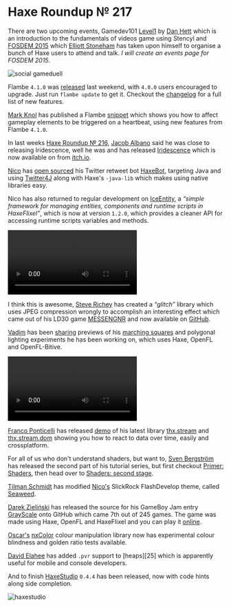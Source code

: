 [_template]: ../templates/roundup.html
[date]: / "2014-09-12 13:45:00"
[modified]: / "2014-09-12 15:35:00"
[“”]: a ""
# Haxe Roundup № 217

There are two upcoming events, Gamedev101 [Level1][l16] by [Dan Hett][tw5] which is
an introduction to the fundamentals of videos game using Stencyl and
[FOSDEM 2015][l17] which [Elliott Stoneham][tw6] has taken upon himself to
organise a bunch of Haxe users to attend and talk. _I will create an events page
for FOSDEM 2015_.

![social gameduell](/img/217/gameduell.jpg "Nicolas Cannasse talking at GameDuell TechTalk")

Flambe `4.1.0` was [released][l2] last weekend, with `4.0.0` users encouraged to upgrade.
Just run `flambe update` to get it. Checkout the [changelog][l3] for a full list of new
features.

[Mark Knol][tw1] has published a Flambe [snippet][l1] which shows you how to affect
gameplay elements to be triggered on a heartbeat, using new features from Flambe
`4.1.0`.

In last weeks [Haxe Roundup № 216][l7], [Jacob Albano][tw3] said he was close to 
releasing Iridescence, well he was and has released [Iridescence][l8] which is now
available on from [itch.io][l8].

[Nico][gh1] has [open sourced][l4] his Twitter retweet bot [HaxeBot][tw2], targeting
Java and using [Twitter4J][l5] along with Haxe's `-java-lib` which makes using native
libraries easy.

Nico has also returned to regular development on [IceEntity][l6], a _“simple framework
for managing entities, components and runtime scripts in HaxeFlixel”_, which is now at
version `1.2.0`, which provides a cleaner API for accessing runtime scripts variables
and methods.

![lawnman](/img/217/lawn.mp4 "Get off my lawn! by Nico and @SruloArt")

I think this is awesome, [Steve Richey][tw4] has created a _“glitch”_ library which
uses JPEG compression wrongly to accomplish an interesting effect which came out of
his LD30 game [MESSENGNR][l9] and now available on [GitHub][l10].

[Vadim][p1] has been [sharing][l11] previews of his [marching squares][l12] and 
polygonal lighting experiments he has been working on, which uses Haxe, 
OpenFL and OpenFL-Bitive.

![marching](/img/217/marching.mp4 "Polygonal editing")

[Franco Ponticelli][gh2] has released [demo][l13] of his latest library [thx.stream][l14]
and [thx.stream.dom][l15] showing you how to react to data over time, easily and
crossplatform.

For all of us who don't understand shaders, but want to, [Sven Bergström][tw7] has released
the second part of his tutorial series, but first checkout [Primer: Shaders][l19], then
head over to [Shaders: second stage][l20].

[Tilman Schmidt][tw8] has modified [Nico's][gh1] SlickRock FlashDevelop theme, called
[Seaweed][l21].

[Darek Zieliński][tw9] has released the source for his GameBoy Jam entry [GrayScale][l22]
onto GitHub which came 7th out of 245 games. The game was made using Haxe, OpenFL and 
HaxeFlixel and you can play it [online][l23].

[Oscar's][gh3] [nxColor][l24] colour manipulation library now has experimental
colour blindness and golden ratio tests available.

[David Elahee][tw10] has added `.pvr` support to [heaps][25] which is apparently
useful for mobile and console developers.

And to finish [HaxeStudio][tw11] `0.4.4` has been released, now with code hints
along side completion.

![haxestudio](/img/217/haxestudio.png "HaxeStudio 0.4.4")

[tw1]: https://twitter.com/mknol "@mknol"
[tw2]: https://twitter.com/haxebot "@haxebot"
[tw3]: https://twitter.com/jacobalbano "@jacobalbano"
[tw4]: https://twitter.com/stvr_tweets "@stvr_tweets"
[tw5]: https://twitter.com/danhett "@danhett"
[tw6]: https://twitter.com/ElliottStoneham "@ElliottStoneham"
[tw7]: https://twitter.com/___discovery "@___discovery"
[tw8]: https://twitter.com/KeyMaster_ "@KeyMaster_"
[tw9]: https://twitter.com/Zielakpl "@Zielakpl"
[tw10]: https://twitter.com/blackmagic_mt "@blackmagic_mt"
[tw11]: https://twitter.com/HaxeStudio "@HaxeStudio"
	
[gh1]: https://github.com/NicoM1 "@NicoM1"
[gh2]: https://github.com/fponticelli "@fponticelli"
[gh3]: https://github.com/nxTOS "@nxTOS"
	
[p1]: http://www.patreon.com/yellowafterlife "@yellowafterlife"
	
[l1]: http://blog.stroep.nl/2014/09/flambe-snippet-game-heartbeat/ "Flambe Snippet: Game Heartbeat"
[l2]: https://groups.google.com/d/msg/flambe/zReiVtzhkZ4/DW0trpQvSbsJ "Flambe 4.1.0 released"
[l3]: https://github.com/aduros/flambe/wiki/Changes "Flambe Changes"
[l4]: https://github.com/NicoM1/HaxeBot "HaxeBot on GitHub"
[l5]: http://twitter4j.org/en/ "Twitter4J"
[l6]: https://github.com/NicoM1/IceEntity "IceEntity on GitHub"
[l7]: http://haxe.io/roundups/216/ "Haxe Roundup № 216"
[l8]: http://jacobalbano.itch.io/iridescence "Iridescence - A puzzle game about discovery"
[l9]: http://stvr.itch.io/messengnr "MESSENGNR"
[l10]: https://github.com/steverichey/HaxeFlixelGlitchRender "HaxeFlixelGlitchRender on GitHub"
[l11]: https://twitter.com/YellowAfterlife/status/509355881952075776 "Vadim and Polygonal Lighting"
[l12]: http://en.wikipedia.org/wiki/Marching_squares "Marching Squares Algorithm on Wikipedia"
[l13]: https://rawgit.com/fponticelli/thx.stream.dom/master/bin/index.html "Example of thx.stream.dom"
[l14]: https://github.com/fponticelli/thx.stream "thx.stream on GitHub"
[l15]: https://github.com/fponticelli/thx.stream.dom "thx.stream.dom on GitHub"
[l16]: http://haxe.io/events/gamedev101/level1/ "Gamedev101 Level 1 by Dan Hett"
[l17]: https://groups.google.com/forum/#!topic/haxelang/9SQP3oThY7k "FOSDEM 2015 Haxe presence"
[l18]: https://github.com/skial/haxe.io/issues/73 "FOSDEM 2015 Haxe.io Events Page"
[l19]: http://notes.underscorediscovery.com/shaders-a-primer/ "Primer on Shaders"
[l20]: http://notes.underscorediscovery.com/shaders-second-stage/ "Shaders second stage"
[l21]: https://github.com/KeyMaster-/Seaweed-FlashDevelop "Seaweed FlashDevelop Theme"
[l22]: https://github.com/Zielak/GrayScale "GrayScale on GitHub"
[l23]: http://gamejolt.com/games/arcade/grayscale/30964/ "Play GrayScale"
[l24]: https://github.com/nxTOS/nxColor "nxColor on GitHub"
[l25]: https://github.com/ncannasse/heaps "heaps on GitHub"